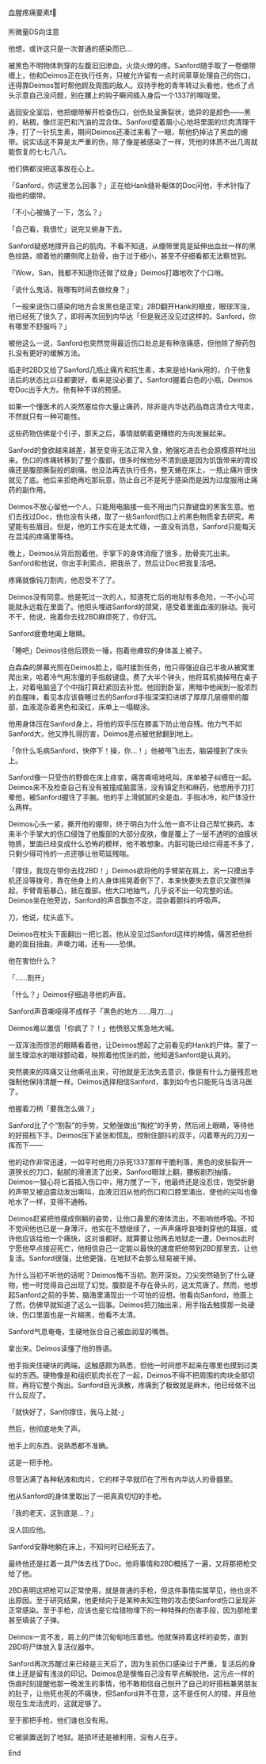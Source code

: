 血腥疼痛要素❗️🔪

 
🈶️微量DS向注意

 
他想，或许这只是一次普通的感染而已…

 
被黑色不明物体刺穿的左腹汩汩渗血，火烧火燎的疼。Sanford随手取了一卷绷带缠上，他和Deimos正在执行任务，只被允许留有一点时间草草处理自己的伤口，还得靠Deimos暂时帮他顾及周围的敌人。双持手枪的青年转过头看他，他点了点头示意自己没问题，别在腰上的钩子瞬间插入身后一个1337的喉咙里。

 
返回安全室后，他把绷带解开检查伤口，创伤处呈撕裂状，诡异的是颜色——黑的，粘稠，像烂泥巴和汽油的混合体。Sanford蹙着眉小心地将里面的烂肉清理干净，打了一针抗生素，期间Deimos还凑过来看了一眼，帮他扔掉沾了黑血的绷带。说实话这不算是太严重的伤，除了像是被感染了一样，凭他的体质不出几周就能恢复的七七八八。

 
他们俩都没把这事放在心上。

 
「Sanford，你这里怎么回事？」正在给Hank缝补躯体的Doc问他，手术针指了指他的绷带。

 
「不小心被捅了一下，怎么？」

 
「自己看，我很忙」说完又俯身下去。

 
Sanford疑惑地撑开自己的肌肉。不看不知道，从绷带里竟是延伸出血丝一样的黑色纹路，顺着他的腰侧爬上肋骨，由于过于细小，甚至不仔细看都无法察觉到。

 
「Wow，San，我都不知道你还做了纹身」Deimos打趣地吹了个口哨。

 
「说什么鬼话，我哪有时间去做纹身？」

 
「一般来说伤口感染的地方会发黑也是正常」2BD翻开Hank的眼皮，眼球浑浊，他已经死了很久了，即将再次回到内华达「但是我还没见过这样的。Sanford，你有哪里不舒服吗？」

 
被他这么一说，Sanford也突然觉得最近伤口处总是有种涨痛感，但他除了擦药包扎没有更好的缓解方法。

 
临走时2BD又给了Sanford几瓶止痛片和抗生素，本来是给Hank用的，介于他复活后的状态比以往都要好，看来是没必要了。Sanford握着白色的小瓶，Deimos夸Doc出手大方。他有种不详的预感。

 
如果一个懂医术的人突然塞给你大量止痛药，除非是内华达药品商店清仓大甩卖，不然就只有一种可能性。

 
这些药物仿佛是个引子，那天之后，事情就朝着更糟糕的方向发展起来。

 
Sanford的食欲越来越差，甚至变得无法正常入食，勉强吃进去也会原模原样吐出来。伤口的疼痛转移到了整个腹部，很多时候他分不清到底是因为饥饿带来的胃绞痛还是腹部撕裂般的剧痛。他没法再去执行任务，整天蜷在床上，一瓶止痛片很快就见了底。他后来拒绝再吃那玩意，防止自己不是死于感染而是因为过度服用止痛药的副作用。

 
Deimos不放心留他一个人，只能用电脑接一些不用出门只靠键盘的黑客生意。他们去找过Doc，他也没有头绪，取了一些Sanford伤口上的黑色物质拿去研究，希望能有些眉目。但是，他的工作实在是太忙碌，一直没有消息，Sanford只能每天在混沌的疼痛里等待。

 
晚上，Deimos从背后抱着他，手掌下的身体消瘦了很多，肋骨突兀出来。Sanford和他说，你出手利索点，把我杀了，然后让Doc把我复活吧。

 
疼痛就像钝刀割肉，他忍受不了了。

 
Deimos没有同意。他是死过一次的人，知道死亡后的地狱有多危险，一不小心可能就永远栽在里面了。他把头埋进Sanford的颈窝，感受着里面血液的脉动。我可不干，他说，拖着你去找2BD麻烦死了，你好沉。

 
Sanford疲惫地阖上眼睛。

 
「睡吧」Deimos往他后颈处一锤，抱着他瘫软的身体盖上被子。

 
白森森的屏幕光照在Deimos脸上，临时接到任务，他只得强迫自己半夜从被窝里爬出来，哈着冷气用冻僵的手指敲键盘。费了大半个钟头，他将耳机摘掉甩在桌子上，对着电脑竖了个中指打算赶紧回去补觉。他回到卧室，黑暗中他闻到一股浓烈的血腥味，看见本应该昏睡过去的Sanford手指深深扣进绑了厚厚几层绷带的腹部，血液混杂着黑色和深红，床单上一塌糊涂。

 
他用身体压在Sanford身上，将他的双手压在膝盖下防止他自残。他力气不如Sanford大，他又挣扎得厉害，Deimos差点被他掀翻到地上。

 
「你什么毛病Sanford，快停下！操，你…！」他被甩飞出去，脑袋撞到了床头上。

 
Sanford像一只受伤的野兽在床上痉挛，痛苦嘶哑地吼叫，床单被子纠缠在一起。Deimos来不及检查自己有没有被撞成脑震荡，没有镇定剂和麻药，他想用手刀打晕他，被Sanford握住了手腕。他的手上滑腻腻的全是血，手指冰冷，和尸体没什么两样。

 
Deimos心头一紧，撕开他的绷带，终于明白为什么他一直不让自己帮忙换药。本来半个手掌大的伤口侵蚀了他腹部的大部分皮肤，像是覆上了一层不透明的油膜状物质，里面已经变成什么恐怖的模样，他不敢想象。内脏可能已经烂得差不多了，只剩少得可怜的一点还够让他苟延残喘。

 
「撑住，我现在带你去找2BD！」Deimos欲将他的手臂架在肩上，另一只摸出手机还没等拨号，靠在他身上的人身体摇晃着倒下了，本来快要失去意识又骤然弹起，手臂青筋暴凸，抵在腹部。他大口地抽气，几乎说不出一句完整的话。Deimos坐在他旁边，Sanford的声音飘忽不定，混杂着颤抖的呼吸声。

 
刀，他说，枕头底下。

 
Deimos在枕头下面翻出一把匕首。他从没见过Sanford这样的神情，痛苦把他折磨的面目扭曲，声嘶力竭，还有——恐惧。

 
他在害怕什么？

 
「……割开」

 
「什么？」Deimos仔细追寻他的声音。

 
Sanford声音嘶哑得不成样子「黑色的地方……用刀…」

 
Deimos难以置信「你疯了？！」他愤怒又焦急地大喊。

 
一双浑浊而惊恐的眼睛看着他，让Deimos想起了之前看见的Hank的尸体。蒙了一层生理泪水的眼球颤动着，映照着他慌张的脸，他知道Sanford是认真的。

 
突然袭来的阵痛又让他嘶吼出来，可他就是无法失去意识，像是有什么力量残忍地强制他保持清醒一样。Deimos选择相信Sanford，事到如今也只能死马当活马医了。

 
他握着刀柄「要我怎么做？」

 
Sanford比了个“割裂”的手势，又勉强做出“掏挖”的手势，然后闭上眼睛，等待他的好搭档下手。Deimos压下紧张和慌乱，控制住颤抖的双手，闪着寒光的刀刃一挥而下——

 
他的动作非常迅速，一如平时他用刀杀死1337那样干脆利落，黑色的皮肤裂开一道狭长的刀口，黏腻的滑液流了出来，Sanford眼球上翻，腰板剧烈抽搐，Deimos一狠心将匕首插入伤口中，用力搅了一下，他最终还是没忍住，饱受折磨的声带又被迫震动发出嘶叫，血液汩汩从他的伤口和口腔里涌出，使他的尖叫也像呛水了一样，变得不通畅。

 
Deimos赶紧把他摆成侧躺的姿势，让他口鼻里的液体流出，不影响他呼吸。不知不觉间他也已是一身薄汗。他实在不想继续了，一声声痛呼哀嚎刺穿他的耳膜，或许他应该给他一个痛快，这对谁都好。就算要让他再去地狱走一遭，Deimos此时宁愿他早点接迎死亡，他相信自己一定能以最快的速度把他带到2BD那里去，让他复活。Sanford很强，比他更强，在地狱不会那么轻易被干掉。

 
为什么当初不听他的话呢？Deimos悔不当初。割开深处。刀尖突然硌到了什么硬物，他一时觉得自己出现了幻觉。腹腔是不存在骨头的，这太荒唐了。然而，他想起Sanford之前的手势，脑海里涌现出一个可怕的设想。他看向Sanford，他面上了然，仿佛早就知道了这么一回事。Deimos把刀抽出来，用手指去触摸那一处硬块，伤口里面也是一片糊黑，他看不太清。

 
Sanford气息奄奄，生硬地张合自己被血润湿的嘴唇。

 
拿出来。Deimos读懂了他的唇语。

 
他手指夹住硬块的两端，这触感颇为熟悉，但他一时间想不起来在哪里也摸到过类似的东西。硬物像是和组织肌肉长在了一起，Deimos不得不把周围的肉块全部切除，再将它整个掏出。Sanford目光涣散，疼痛到了极致就是麻木，他已经做不出什么反应了。

 
「就快好了，San你撑住，我马上就-」

 
然后，他彻底地失了声。

 
他手上的东西，说熟悉都不准确。

 
这是一把手枪。

 
尽管沾满了各种粘液和肉片，它的样子早就印在了所有内华达人的骨髓里。

 
他从Sanford的身体里取出了一把真真切切的手枪。

 
「我的老天，这到底是…？」

 
没人回应他。

 
Sanford安静地躺在床上，不知何时已经死去了。

 
最终他还是扛着一具尸体去找了Doc。他将事情和2BD概括了一遍，又将那把枪交给了他。

 
2BD表明这把枪可以正常使用，就是普通的手枪，但这件事情实属罕见，他也说不出原因。至于研究结果，他更倾向于是某种未知生物的攻击使Sanford伤口呈现非正常感染。至于手枪，应该也是它给猎物埋下的一种特殊的伤害手段，因为那枪里甚至填装了子弹。

 
Deimos一言不发，肩上的尸体沉甸甸地压着他。他就保持着这样的姿势，直到2BD将尸体放入复活仪器中。

 
Sanford再次苏醒过来已经是三天后了，因为生前伤口感染过于严重，复活后的身体上还是留有浅淡的印记。Deimos总是懊悔自己没有早点解脱他，这污点一样的伤痕时刻提醒他那一晚发生的事情，他不敢相信自己刨开了自己的好搭档兼男朋友的肚子，让他死也死的不痛快，但Sanford并不在意，这不是任何人的错，并且他现在生龙活虎的，这就足够了。

 
至于那把手枪，他们谁也没有用。

 
它被装置送到了地狱。是损坏还是被利用，没有人在乎。

 
End


 
